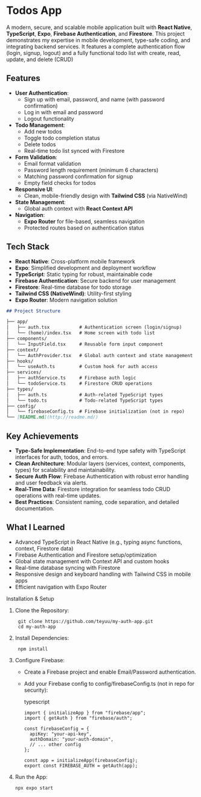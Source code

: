# Todos App

A modern, secure, and scalable mobile application built with **React Native**, **TypeScript**, **Expo**, **Firebase Authentication**, and **Firestore**. This project demonstrates my expertise in mobile development, type-safe coding, and integrating backend services. It features a complete authentication flow (login, signup, logout) and a fully functional todo list with create, read, update, and delete (CRUD)

## Features

- **User Authentication**:
    - Sign up with email, password, and name (with password confirmation)
    - Log in with email and password
    - Logout functionality
- **Todo Management**:
    - Add new todos
    - Toggle todo completion status
    - Delete todos
    - Real-time todo list synced with Firestore
- **Form Validation**:
    - Email format validation
    - Password length requirement (minimum 6 characters)
    - Matching password confirmation for signup
    - Empty field checks for todos
- **Responsive UI**:
    - Clean, mobile-friendly design with **Tailwind CSS** (via NativeWind)
- **State Management**:
    - Global auth context with **React Context API**
- **Navigation**:
    - **Expo Router** for file-based, seamless navigation
    - Protected routes based on authentication status

## Tech Stack

- **React Native**: Cross-platform mobile framework
- **Expo**: Simplified development and deployment workflow
- **TypeScript**: Static typing for robust, maintainable code
- **Firebase Authentication**: Secure backend for user management
- **Firestore**: Real-time database for todo storage
- **Tailwind CSS (NativeWind)**: Utility-first styling
- **Expo Router**: Modern navigation solution
  
```markdown
## Project Structure

├── app/
│   ├── auth.tsx           # Authentication screen (login/signup)
│   └── (home)/index.tsx   # Home screen with todo list
├── components/
│   └── InputField.tsx     # Reusable form input component
├── context/
│   └── AuthProvider.tsx   # Global auth context and state management
├── hooks/
│   └── useAuth.ts         # Custom hook for auth access
├── services/
│   ├── authService.ts     # Firebase auth logic
│   └── todoService.ts     # Firestore CRUD operations
├── types/
│   ├── auth.ts            # Auth-related TypeScript types
│   └── todo.ts            # Todo-related TypeScript types
├── config/
│   └── firebaseConfig.ts  # Firebase initialization (not in repo)
└── [README.md](http://readme.md/)
```
## Key Achievements

- **Type-Safe Implementation**: End-to-end type safety with TypeScript interfaces for auth, todos, and errors.
- **Clean Architecture**: Modular layers (services, context, components, types) for scalability and maintainability.
- **Secure Auth Flow**: Firebase Authentication with robust error handling and user feedback via alerts.
- **Real-Time Data**: Firestore integration for seamless todo CRUD operations with real-time updates.
- **Best Practices**: Consistent naming, code separation, and detailed documentation.

## What I Learned

- Advanced TypeScript in React Native (e.g., typing async functions, context, Firestore data)
- Firebase Authentication and Firestore setup/optimization
- Global state management with Context API and custom hooks
- Real-time database syncing with Firestore
- Responsive design and keyboard handling with Tailwind CSS in mobile apps
- Efficient navigation with Expo Router

Installation & Setup

1. Clone the Repository:
   ``` 
    git clone https://github.com/teyuu/my-auth-app.git
    cd my-auth-app
    ```
    
2. Install Dependencies:
   ```
    npm install
   ```
    
3. Configure Firebase:
    - Create a Firebase project and enable Email/Password authentication.
    - Add your Firebase config to config/firebaseConfig.ts (not in repo for security):
        
        typescript
        
        ```tsx
        import { initializeApp } from "firebase/app";
        import { getAuth } from "firebase/auth";
        
        const firebaseConfig = {
          apiKey: "your-api-key",
          authDomain: "your-auth-domain",
          // ... other config
        };
        
        const app = initializeApp(firebaseConfig);
        export const FIREBASE_AUTH = getAuth(app);
        ```
        
4. Run the App:

    ```
    npx expo start
```
